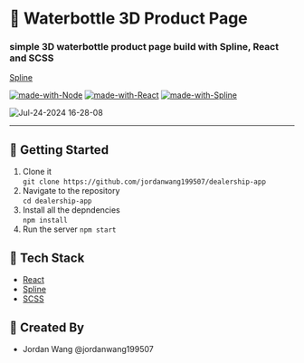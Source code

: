 # 🍼 Waterbottle 3D Product Page

### simple 3D waterbottle product page build with Spline, React and SCSS

[Spline](https://spline.design/)

[![made-with-Node](https://img.shields.io/badge/Made%20with-Node.js%20-success)](https://nodejs.org/en/)
[![made-with-React](https://img.shields.io/badge/Made%20with-React%20-blue)](https://React.com/)
[![made-with-Spline](https://img.shields.io/badge/Made%20with-Spline%20-yellow)](https://spline.design/)

![Jul-24-2024 16-28-08](https://github.com/user-attachments/assets/45f5d544-fdf8-4623-9c68-10e9cd61de6d)

---
## 🏁 Getting Started
1. Clone it <br>
   `git clone https://github.com/jordanwang199507/dealership-app`
2. Navigate to the repository<br>
   `cd dealership-app`
3. Install all the depndencies <br>
   `npm install`
4. Run the server
   `npm start`

## 📘 Tech Stack
- [React](https://react.dev/)
- [Spline](https://spline.design/)
- [SCSS](https://sass-lang.com/)

## 🔨 Created By

- Jordan Wang @jordanwang199507
